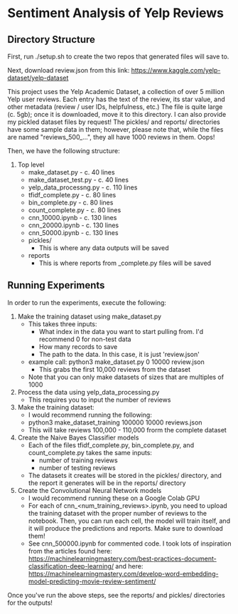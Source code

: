 # Sentiment Analysis of Yelp Reviews

## Directory Structure

First, run ./setup.sh to create the two repos that generated files will save to. 

Next, download review.json from this link:
https://www.kaggle.com/yelp-dataset/yelp-dataset

This project uses the Yelp Academic Dataset, a collection of over 5 million Yelp user reviews. Each
entry has the text of the review, its star value, and other metadata (review / user IDs, helpfulness, etc.)
The file is quite large (c. 5gb); once it is downloaded, move it to this directory. I can also provide my pickled
dataset files by request! The pickles/ and reports/ directories have some sample data in them; however, please note
that, while the files are named "reviews_500_...", they all have 1000 reviews in them. Oops!

Then, we have the following structure:
1. Top level
	- make_dataset.py - c. 40 lines
	- make_dataset_test.py - c. 40 lines
	- yelp_data_processng.py - c. 110 lines
	- tfidf_complete.py - c. 80 lines
	- bin_complete.py - c. 80 lines 
	- count_complete.py - c. 80 lines
	- cnn_10000.ipynb - c. 130 lines
	- cnn_20000.ipynb - c. 130 lines
	- cnn_50000.ipynb - c. 130 lines
	- pickles/
		* This is where any data outputs will be saved
	- reports
		* This is where reports from <x>\_complete.py files will be saved
## Running Experiments
In order to run the experiments, execute the following:
1. Make the training dataset using make\_dataset.py
	- This takes three inputs: 
		* What index in the data you want to start pulling from. I'd recommend 0 for non-test data
		* How many records to save
		* The path to the data. In this case, it is just 'review.json'
	- example call: python3 make_dataset.py 0 10000 review.json
		* This grabs the first 10,000 reviews from the dataset
	- Note that you can only make datasets of sizes that are multiples of 1000
2. Process the data using yelp_data_processing.py
	- This requires you to input the number of reviews
3. Make the training dataset:
	- I would recommend running the following:
	- python3 make_dataset_training 100000 10000 reviews.json
	- This will take reviews 100,000 - 110,000 frorm the complete dataset
3. Create the Naive Bayes Classifier models
	- Each of the files tfidf_complete.py, bin_complete.py, and count_complete.py takes
	the same inputs:
		- number of training reviews
		- number of testing reviews
	- The datasets it creates will be stored in the pickles/ directory, and the report it generates
	will be in the reports/ directory
4. Create the Convolutional Neural Network models
	- I would recommend running these on a Google Colab GPU
	- For each of cnn_<num_training_reviews>.ipynb, you need to upload the training dataset with the 
	proper number of reviews to the notebook. Then, you can run each cell, the model will train itself,
	and it will produce the predictions and reports. Make sure to download them!
	- See cnn_500000.ipynb for commented code. I took lots of inspiration from the articles found
	here: https://machinelearningmastery.com/best-practices-document-classification-deep-learning/
	and here: https://machinelearningmastery.com/develop-word-embedding-model-predicting-movie-review-sentiment/

Once you've run the above steps, see the reports/ and pickles/ directories for the outputs!
		 
